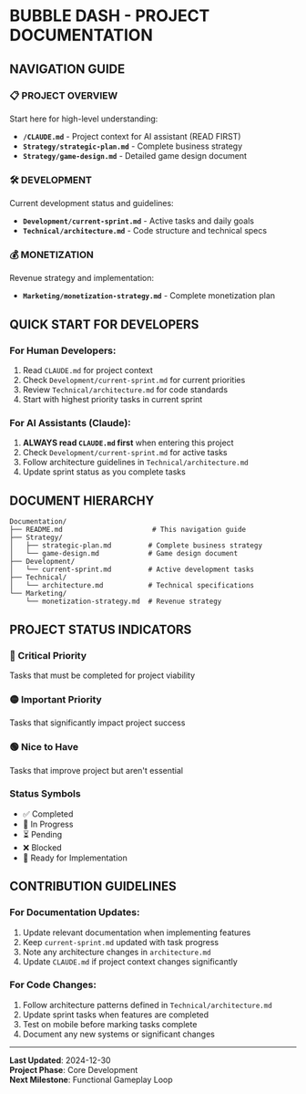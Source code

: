 # BUBBLE DASH - PROJECT DOCUMENTATION

## NAVIGATION GUIDE

### 📋 PROJECT OVERVIEW
Start here for high-level understanding:
- **`/CLAUDE.md`** - Project context for AI assistant (READ FIRST)
- **`Strategy/strategic-plan.md`** - Complete business strategy
- **`Strategy/game-design.md`** - Detailed game design document

### 🛠️ DEVELOPMENT
Current development status and guidelines:
- **`Development/current-sprint.md`** - Active tasks and daily goals
- **`Technical/architecture.md`** - Code structure and technical specs

### 💰 MONETIZATION
Revenue strategy and implementation:
- **`Marketing/monetization-strategy.md`** - Complete monetization plan

## QUICK START FOR DEVELOPERS

### For Human Developers:
1. Read `CLAUDE.md` for project context
2. Check `Development/current-sprint.md` for current priorities
3. Review `Technical/architecture.md` for code standards
4. Start with highest priority tasks in current sprint

### For AI Assistants (Claude):
1. **ALWAYS read `CLAUDE.md` first** when entering this project
2. Check `Development/current-sprint.md` for active tasks
3. Follow architecture guidelines in `Technical/architecture.md`
4. Update sprint status as you complete tasks

## DOCUMENT HIERARCHY

```
Documentation/
├── README.md                      # This navigation guide
├── Strategy/
│   ├── strategic-plan.md         # Complete business strategy
│   └── game-design.md            # Game design document
├── Development/
│   └── current-sprint.md         # Active development tasks
├── Technical/
│   └── architecture.md           # Technical specifications
└── Marketing/
    └── monetization-strategy.md  # Revenue strategy
```

## PROJECT STATUS INDICATORS

### 🔴 Critical Priority
Tasks that must be completed for project viability

### 🟡 Important Priority  
Tasks that significantly impact project success

### 🟢 Nice to Have
Tasks that improve project but aren't essential

### Status Symbols
- ✅ Completed
- 🔄 In Progress
- ⏳ Pending
- ❌ Blocked
- 🚀 Ready for Implementation

## CONTRIBUTION GUIDELINES

### For Documentation Updates:
1. Update relevant documentation when implementing features
2. Keep `current-sprint.md` updated with task progress
3. Note any architecture changes in `architecture.md`
4. Update `CLAUDE.md` if project context changes significantly

### For Code Changes:
1. Follow architecture patterns defined in `Technical/architecture.md`
2. Update sprint tasks when features are completed
3. Test on mobile before marking tasks complete
4. Document any new systems or significant changes

---

**Last Updated**: 2024-12-30  
**Project Phase**: Core Development  
**Next Milestone**: Functional Gameplay Loop